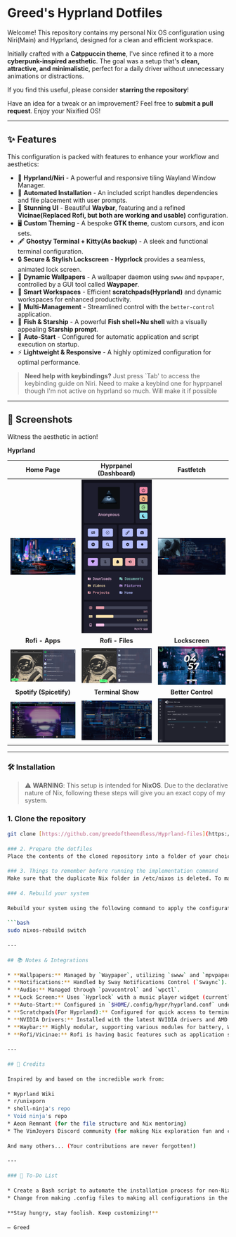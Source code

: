 # Greed's Hyprland Dotfiles

Welcome! This repository contains my personal Nix OS configuration using Niri(Main) and Hyprland, designed for a clean and efficient workspace.

Initially crafted with a **Catppuccin theme**, I've since refined it to a more **cyberpunk-inspired aesthetic**. The goal was a setup that's **clean, attractive, and minimalistic**, perfect for a daily driver without unnecessary animations or distractions.

If you find this useful, please consider **starring the repository**!

Have an idea for a tweak or an improvement? Feel free to **submit a pull request**.
Enjoy your Nixified OS!

---

## ✨ Features

This configuration is packed with features to enhance your workflow and aesthetics:

* 🚀 **Hyprland/Niri** - A powerful and responsive tiling Wayland Window Manager.
* 🏃 **Automated Installation** - An included script handles dependencies and file placement with user prompts.
* 🎨 **Stunning UI** - Beautiful **Waybar**, featuring and a refined **Vicinae(Replaced Rofi, but both are working and usable)** configuration.
* 🖥️ **Custom Theming** - A bespoke **GTK theme**, custom cursors, and icon sets.
* 🖋️️ **Ghostyy Terminal + Kitty(As backup)** - A sleek and functional terminal configuration.
* 🔒 **Secure & Stylish Lockscreen** - **Hyprlock** provides a seamless, animated lock screen.
* 🌄 **Dynamic Wallpapers** - A wallpaper daemon using `swww` and `mpvpaper`, controlled by a GUI tool called **Waypaper**.
* 🧩 **Smart Workspaces** - Efficient **scratchpads(Hyprland)** and dynamic workspaces for enhanced productivity.
* 🤖 **Multi-Management** - Streamlined control with the `better-control` application.
* 🐚 **Fish & Starship** - A powerful **Fish shell+Nu shell** with a visually appealing **Starship prompt**.
* 🔄 **Auto-Start** - Configured for automatic application and script execution on startup.
* ⚡ **Lightweight & Responsive** - A highly optimized configuration for optimal performance.

> **Need help with keybindings?** Just press `Tab'  to access the keybinding guide on Niri.
> Need to make a keybind one for hyprpanel though I'm not active on hyprland so much. Will make it if possible

---

## 📸 Screenshots

Witness the aesthetic in action!

**Hyprland**

| **Home Page** | **Hyprpanel (Dashboard)** | **Fastfetch** |
| :---: | :---: | :---: |
| ![Home Page](https://github.com/greedoftheendless/Hyprland-files/blob/main/Screenshots/Homepage.png) | ![Hyprpanel (Dashboard)](https://github.com/greedoftheendless/Hyprland-files/blob/main/Screenshots/Dashboard(Hyprpanel).png) | ![Fastfetch](https://github.com/greedoftheendless/Hyprland-files/blob/main/Screenshots/Fastfetch.png) |
| **Rofi - Apps** | **Rofi - Files** | **Lockscreen** |
| ![Rofi - Apps](https://github.com/greedoftheendless/Hyprland-files/blob/main/Screenshots/Rofi-Apps.png) | ![Rofi - Files](https://github.com/greedoftheendless/Hyprland-files/blob/main/Screenshots/Rofi-Files.png) | ![Lockscreen](https://github.com/greedoftheendless/Hyprland-files/blob/main/Screenshots/lockscreen.png) |
| **Spotify (Spicetify)** | **Terminal Show** | **Better Control** |
| ![Spotify (Spicetify)](https://github.com/greedoftheendless/Hyprland-files/blob/main/Screenshots/Spotify.png) | ![Terminal Show](https://github.com/greedoftheendless/Hyprland-files/blob/main/Screenshots/Terminal%20Show.png) | ![Better Control](https://github.com/greedoftheendless/Hyprland-files/blob/main/Screenshots/better-control.png) |

---

### 🛠 Installation

> ⚠️ **WARNING**: This setup is intended for **NixOS**. Due to the declarative nature of Nix, following these steps will give you an exact copy of my system.

### 1. Clone the repository
```bash
git clone [https://github.com/greedoftheendless/Hyprland-files](https://github.com/greedoftheendless/Hyprland-files)

### 2. Prepare the dotfiles
Place the contents of the cloned repository into a folder of your choice (e.g., `~/dotfiles`).

### 3. Things to remember before running the implementation command
Make sure that the duplicate Nix folder in /etc/nixos is deleted. To make this operation work smoothly, make sure to symlink all the folders in dotfiles/.config to ~/.config, and symlink the folder dotfiles/nixos to /etc/nixos so that in the future when you make any changes or any config changes there wont be any issues.

### 4. Rebuild your system

Rebuild your system using the following command to apply the configuration.

```bash
sudo nixos-rebuild switch

---

## 📚 Notes & Integrations

* **Wallpapers:** Managed by `Waypaper`, utilizing `swww` and `mpvpaper` as the engine.
* **Notifications:** Handled by Sway Notifications Control (`Swaync`).
* **Audio:** Managed through `pavucontrol` and `wpctl`.
* **Lock Screen:** Uses `Hyprlock` with a music player widget (currently under development, shutdown, lock, sleep options, and custom theming.
* **Auto-Start:** Configured in `$HOME/.config/hypr/hyprland.conf` under the `exec` lines and in the confifuration file of ~/.config/niri.
* **Scratchpads(For Hyprland):** Configured for quick access to terminals, music, and notes.
* **NVIDIA Drivers:** Installed with the latest NVIDIA drivers and AMD drivers. Please change the configuration accordingly. If yours is RTX series, then works.  
* **Waybar:** Highly modular, supporting various modules for battery, Wi-Fi, media players, and more.
* **Rofi/Vicinae:** Rofi is having basic features such as application search, SSH connections, and terminal tool+file selection. All of this is also possible with Vicinae and more. Check Vicinaes documentation for that here, https://docs.vicinae.com .

---

## 🙏 Credits

Inspired by and based on the incredible work from:

* Hyprland Wiki
* r/unixporn
* shell-ninja's repo
* Void ninja's repo
* Aeon Remnant (for the file structure and Nix mentoring)
* The VimJoyers Discord community (for making Nix exploration fun and collaborative)

And many others... (Your contributions are never forgotten!)

---

### 📝 To-Do List

* Create a Bash script to automate the installation process for non-NixOS users.
* Change from making .config files to making all configurations in the Nix Language so it will be easier to implement for the nix users

**Stay hungry, stay foolish. Keep customizing!**

— Greed
